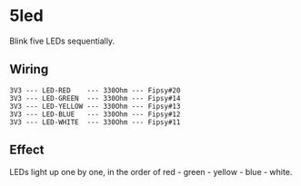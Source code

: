 # 5led

Blink five LEDs sequentially.

## Wiring

```text
3V3 --- LED-RED    --- 330Ohm --- Fipsy#20
3V3 --- LED-GREEN  --- 330Ohm --- Fipsy#14
3V3 --- LED-YELLOW --- 330Ohm --- Fipsy#13
3V3 --- LED-BLUE   --- 330Ohm --- Fipsy#12
3V3 --- LED-WHITE  --- 330Ohm --- Fipsy#11
```

## Effect

LEDs light up one by one, in the order of red - green - yellow - blue - white.
